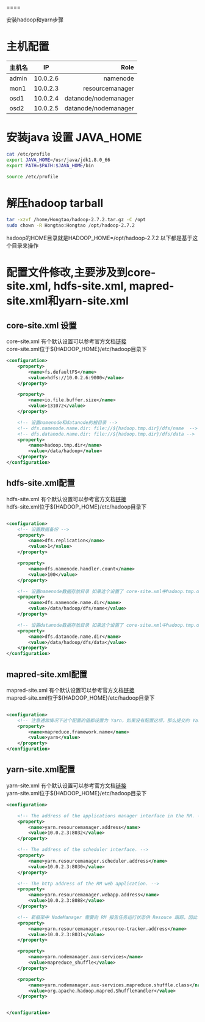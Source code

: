 ====

安装hadoop和yarn步骤

# 主机配置

| 主机名      | IP          | Role                 |
| ----------- |:-----------:| -------------------: |
| admin       | 10.0.2.6    | namenode             |
| mon1        | 10.0.2.3    | resourcemanager      |
| osd1        | 10.0.2.4    | datanode/nodemanager |
| osd2        | 10.0.2.5    | datanode/nodemanager |

# 安装java 设置 JAVA_HOME
```sh
cat /etc/profile
export JAVA_HOME=/usr/java/jdk1.8.0_66
export PATH=$PATH:$JAVA_HOME/bin

source /etc/profile
```
# 解压hadoop tarball
```sh
tar -xzvf /home/Hongtao/hadoop-2.7.2.tar.gz -C /opt
sudo chown -R Hongtao:Hongtao /opt/hadoop-2.7.2
```
hadoop的HOME目录就是HADOOP_HOME=/opt/hadoop-2.7.2 以下都是基于这个目录来操作

# 配置文件修改,主要涉及到core-site.xml, hdfs-site.xml, mapred-site.xml和yarn-site.xml

## core-site.xml 设置

core-site.xml 有个默认设置可以参考官方文档[链接](http://hadoop.apache.org/docs/current/hadoop-project-dist/hadoop-common/ClusterSetup.html)  
core-site.xml位于${HADOOP_HOME}/etc/hadoop目录下

```xml
<configuration>
    <property>
        <name>fs.defaultFS</name>
        <value>hdfs://10.0.2.6:9000</value>
    </property>

    <property>
        <name>io.file.buffer.size</name>
        <value>131072</value>
    </property>

    <!-- 设置namenode和datanode的根目录 -->
    <!-- dfs.namenode.name.dir: file://${hadoop.tmp.dir}/dfs/name  -->
    <!-- dfs.datanode.name.dir: file://${hadoop.tmp.dir}/dfs/data -->
    <property>
        <name>hadoop.tmp.dir</name>
        <value>/data/hadoop</value>
    </property>
</configuration>
```

## hdfs-site.xml配置
hdfs-site.xml 有个默认设置可以参考官方文档[链接](http://hadoop.apache.org/docs/current/hadoop-project-dist/hadoop-common/ClusterSetup.html)  
hdfs-site.xml位于${HADOOP_HOME}/etc/hadoop目录下

```xml

<configuration>
    <!-- 设置数据备份 -->
    <property>
        <name>dfs.replication</name>
        <value>1</value>
    </property>

    <property>
        <name>dfs.namenode.handler.count</name>
        <value>100</value>
    </property>

    <!-- 设置namenode数据存放目录 如果这个设置了 core-site.xml中hadoop.tmp.dir可以不用设置 -->
    <property>
        <name>dfs.namenode.name.dir</name>
        <value>/data/hadoop/dfs/name</value>
    </property>

    <!-- 设置datanode数据存放目录 如果这个设置了 core-site.xml中hadoop.tmp.dir可以不用设置 -->
    <property>
        <name>dfs.datanode.name.dir</name>
        <value>/data/hadoop/dfs/data</value>
    </property>
</configuration>

```

## mapred-site.xml配置
mapred-site.xml 有个默认设置可以参考官方文档[链接](http://hadoop.apache.org/docs/current/hadoop-project-dist/hadoop-common/ClusterSetup.html)  
mapred-site.xml位于${HADOOP_HOME}/etc/hadoop目录下
```xml

<configuration>
    <!-- 注意通常情况下这个配置的值都设置为 Yarn，如果没有配置这项，那么提交的 Yarn job 只会运行在local模式，而不是分布式模式 -->
    <property>
        <name>mapreduce.framework.name</name>
        <value>yarn</value>
    </property>
</configuration>
```

## yarn-site.xml配置

yarn-site.xml 有个默认设置可以参考官方文档[链接](http://hadoop.apache.org/docs/current/hadoop-project-dist/hadoop-common/ClusterSetup.html)  
yarn-site.xml位于${HADOOP_HOME}/etc/hadoop目录下

```xml
<configuration>

    <!-- The address of the applications manager interface in the RM. -->
    <property>
        <name>yarn.resourcemanager.address</name>
        <value>10.0.2.3:8032</value>
    </property>

    <!-- The address of the scheduler interface. -->
    <property>
        <name>yarn.resourcemanager.scheduler.address</name>
        <value>10.0.2.3:8030</value>
    </property>

    <!-- The http address of the RM web application. -->
    <property>
        <name>yarn.resourcemanager.webapp.address</name>
        <value>10.0.2.3:8088</value>
    </property>

    <!-- 新框架中 NodeManager 需要向 RM 报告任务运行状态供 Resouce 跟踪，因此 NodeManager 节点主机需要知道 RM 主机的 tracker 接口地址 -->
    <property>
        <name>yarn.resourcemanager.resource-tracker.address</name>
        <value>10.0.2.3:8031</value>
    </property>

    <property>
        <name>yarn.nodemanager.aux-services</name>
        <value>mapreduce_shuffle</value>
    </property>

    <property>
        <name>yarn.nodemanager.aux-services.mapreduce.shuffle.class</name>
        <value>org.apache.hadoop.mapred.ShuffleHandler</value>
    </property>


</configuration>
```
